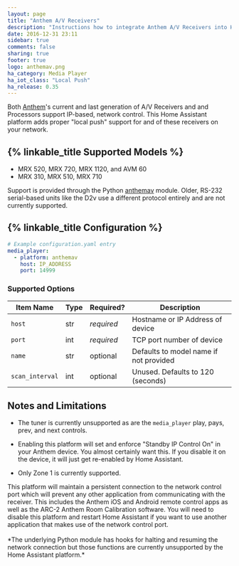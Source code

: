 ```yaml
---
layout: page
title: "Anthem A/V Receivers"
description: "Instructions how to integrate Anthem A/V Receivers into Home Assistant."
date: 2016-12-31 23:11
sidebar: true
comments: false
sharing: true
footer: true
logo: anthemav.png
ha_category: Media Player
ha_iot_class: "Local Push"
ha_release: 0.35
---
```


Both [Anthem]'s current and last generation of A/V Receivers and and Processors
support IP-based, network control.  This Home Assistant platform adds proper
"local push" support for and of these receivers on your network.

## {% linkable_title Supported Models %}

* MRX 520, MRX 720, MRX 1120, and AVM 60
* MRX 310, MRX 510, MRX 710

Support is provided through the Python [anthemav] module.  Older, RS-232
serial-based units like the D2v use a different protocol entirely and are not
currently supported.

[Anthem]:	http://www.anthemav.com/
[anthemav]: https://github.com/nugget/python-anthemav


## {% linkable_title Configuration %}

```yaml
# Example configuration.yaml entry
media_player:
  - platform: anthemav
    host: IP_ADDRESS
    port: 14999
```

### Supported Options

Item Name       | Type | Required?   | Description
----------------|------|-------------|-------------------------------------------
`host`          | str  | *required*  | Hostname or IP Address of device
`port`          | int  | *required*  | TCP port number of device
`name`          | str  |  optional   | Defaults to model name if not provided
`scan_interval` | int  |  optional   | Unused.  Defaults to 120 (seconds)

## Notes and Limitations

- The tuner is currently unsupported as are the `media_player` play, pays,
  prev, and next controls.

- Enabling this platform will set and enforce "Standby IP Control On" in your Anthem
  device.  You almost certainly want this.  If you disable it on the device, it
  will just get re-enabled by Home Assistant.

- Only Zone 1 is currently supported.

<p class='note warning'>
  This platform will maintain a persistent connection to the network control
  port which will prevent any other application from communicating with the
  receiver.  This includes the Anthem iOS and Android remote control apps as
  well as the ARC-2 Anthem Room Calibration software. You will need to disable
  this platform and restart Home Assistant if you want to use another
  application that makes use of the network control port.
  <br /><br />
  *The underlying Python module has hooks for halting and resuming the network
  connection but those functions are currently unsupported by the Home
  Assistant platform.*
</p>
